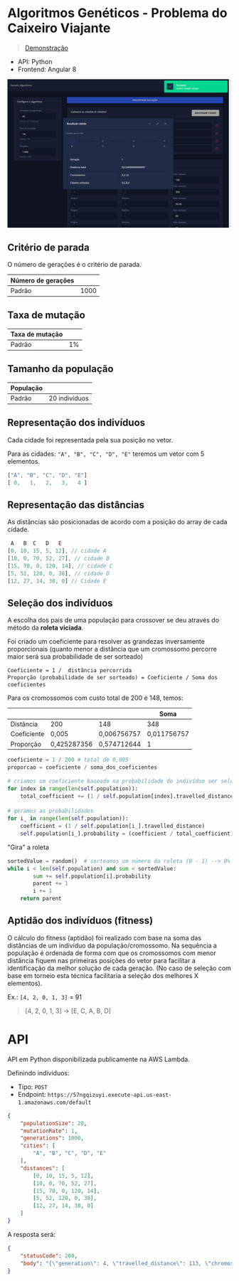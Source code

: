 # Algoritmos Genéticos - Problema do Caixeiro Viajante

> [Demonstração](https://tiagoboeing/algoritmos-geneticos-caixeiro-viajante)

- API: Python
- Frontend: Angular 8

![](screenshots/demo.png)

## Critério de parada

O número de gerações é o critério de parada.

| Número de gerações |      |
| ------------------ | ---- |
| Padrão             | 1000 |

## Taxa de mutação

| Taxa de mutação |     |
| --------------- | --- |
| Padrão          | 1%  |

## Tamanho da população

| População |               |
| --------- | ------------- |
| Padrão    | 20 indivíduos |

## Representação dos indivíduos

Cada cidade foi representada pela sua posição no vetor.

Para as cidades: `"A", "B", "C", "D", "E"` teremos um vetor com 5 elementos.

```js
["A", "B", "C", "D", "E"]
[ 0,   1,   2,   3,   4 ]
```

## Representação das distâncias

As distâncias são posicionadas de acordo com a posição do array de cada cidade.

```js
 A   B  C   D   E
[0, 10, 15, 5, 12], // cidade A
[10, 0, 70, 52, 27], // cidade B
[15, 70, 0, 120, 14], // cidade C
[5, 52, 120, 0, 38], // cidade D
[12, 27, 14, 38, 0] // Cidade E
```

## Seleção dos indivíduos

A escolha dos pais de uma população para crossover se deu através do método da **roleta viciada**.

Foi criado um coeficiente para resolver as grandezas inversamente proporcionais (quanto menor a distância que um cromossomo percorre maior será sua probabilidade de ser sorteado)

```text
Coeficiente = 1 /  distância percorrida
Proporção (probabilidade de ser sorteado) = Coeficiente / Soma dos coeficientes
```

Para os cromossomos com custo total de 200 e 148, temos:

|             |             |             | Soma        |
| ----------- | ----------- | ----------- | ----------- |
| Distância   | 200         | 148         | 348         |
| Coeficiente | 0,005       | 0,006756757 | 0,011756757 |
| Proporção   | 0,425287356 | 0,574712644 | 1           |

```python
coeficiente = 1 / 200 # total de 0,005
proporcao = coeficiente / soma_dos_coeficientes
```

```python
# criamos um coeficiente baseado na probabilidade do indivíduo ser selecionado e somamos
for index in range(len(self.population)):
    total_coefficient += (1 / self.population[index].travelled_distance)

# geramos as probabilidades
for i_ in range(len(self.population)):
    coefficient = (1 / self.population[i_].travelled_distance)
    self.population[i_].probability = (coefficient / total_coefficient)
```

"Gira" a roleta

```python
sortedValue = random()  # sorteamos um número da roleta (0 - 1) --> 0% a 100%
while i < len(self.population) and sum < sortedValue:
        sum += self.population[i].probability
        parent += 1
        i += 1
    return parent
```

## Aptidão dos indivíduos (fitness)   

O cálculo do fitness (aptidão) foi realizado com base na soma das distâncias de um indivíduo da população/cromossomo. Na sequência a população é ordenada de forma com que os cromossomos com menor distância fiquem nas primeiras posições do vetor para facilitar a identificação da melhor solução de cada geração. (No caso de seleção com base em torneio esta técnica facilitaria a seleção dos melhores X elementos).

Ex.: `[4, 2, 0, 1, 3]` = 91

> [4, 2, 0, 1, 3] → [E, C, A, B, D]

# API

API em Python disponibilizada publicamente na AWS Lambda.

Definindo indíviduos:

- Tipo: `POST`
- Endpoint: `https://57ngqizuyi.execute-api.us-east-1.amazonaws.com/default`


```json
{
    "populationSize": 20,
    "mutationRate": 1,
    "generations": 1000,
    "cities": [
        "A", "B", "C", "D", "E"
    ],
    "distances": [ 
        [0, 10, 15, 5, 12],
        [10, 0, 70, 52, 27],
        [15, 70, 0, 120, 14],
        [5, 52, 120, 0, 38],
        [12, 27, 14, 38, 0]
    ]
}
```

A resposta será:

```json
{
    "statusCode": 200,
    "body": "{\"generation\": 4, \"travelled_distance\": 113, \"chromosome\": [4, 1, 3, 0, 2], \"cities\": [\"E\", \"B\", \"D\", \"A\", \"C\"]}"
}
```